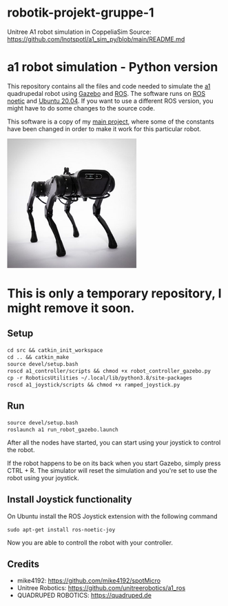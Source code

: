 # robotik-projekt-gruppe-1
Unitree A1 robot simulation in CoppeliaSim
Source: https://github.com/lnotspotl/a1_sim_py/blob/main/README.md
# a1 robot simulation - Python version
This repository contains all the files and code needed to simulate the [a1](https://www.unitree.com/products/a1) quadrupedal robot using [Gazebo](http://gazebosim.org/) and [ROS](https://www.ros.org/).
The software runs on [ROS noetic](http://wiki.ros.org/noetic) and [Ubuntu 20.04](http://www.releases.ubuntu.com/20.04/). If you want to use a different ROS version, you might have to do some changes to the source code.

This software is a copy of my [main project](https://github.com/lnotspotl/notspot_sim_py), where some of the constants have been changed in order to make it work for this particular robot.

<img src="resources/a1" width="300"> 

# This is only a temporary repository, I might remove it soon.

## Setup
```
cd src && catkin_init_workspace
cd .. && catkin_make
source devel/setup.bash
roscd a1_controller/scripts && chmod +x robot_controller_gazebo.py
cp -r RoboticsUtilities ~/.local/lib/python3.8/site-packages
roscd a1_joystick/scripts && chmod +x ramped_joystick.py
```

## Run
```
source devel/setup.bash
roslaunch a1 run_robot_gazebo.launch
```
After all the nodes have started, you can start using your joystick to control the robot.

If the robot happens to be on its back when you start Gazebo, simply press CTRL + R. The simulator will reset the simulation and you're set to use the robot using your joystick.

## Install Joystick functionality
On Ubuntu install the ROS Joystick extension with the following command
```
sudo apt-get install ros-noetic-joy
```
Now you are able to controll the robot with your controller.

## Credits
 - mike4192: https://github.com/mike4192/spotMicro
 - Unitree Robotics: https://github.com/unitreerobotics/a1_ros
 - QUADRUPED ROBOTICS: https://quadruped.de

